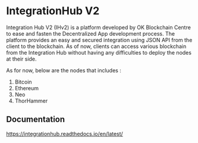 # IntegrationHub V2 

Integration Hub V2 (IHv2) is a platform developed by OK Blockchain Centre to ease and fasten the Decentralized App development process. The platform provides an easy and secured integration using JSON API from the client to the blockchain. As of now, clients can access various blockchain from the Integration Hub without having any difficulties to deploy the nodes at their side. 

As for now, below are the nodes that includes : 
1. Bitcoin
4. Ethereum
3. Neo
4. ThorHammer

## Documentation

https://integrationhub.readthedocs.io/en/latest/

